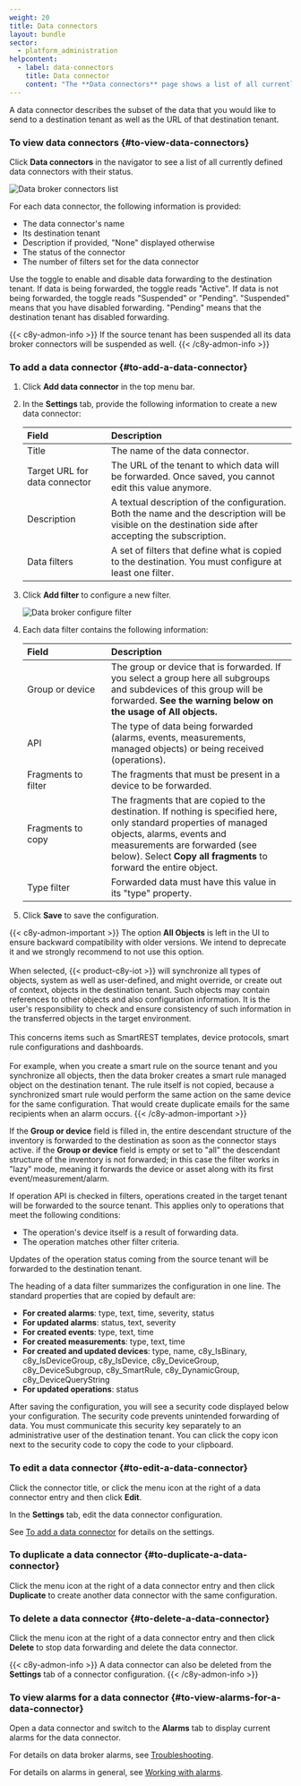 ```yaml
---
weight: 20
title: Data connectors
layout: bundle
sector:
  - platform_administration
helpcontent:
  - label: data-connectors
    title: Data connector
    content: "The **Data connectors** page shows a list of all currently defined data connectors with their status. A data connector describes the subset of the data that you would like to send to a destination tenant as well as the URL of that destination tenant. To add a data connector, click **Add data connector** at the top right."
---
```



A data connector describes the subset of the data that you would like to send to a destination tenant as well as the URL of that destination tenant.


### To view data connectors {#to-view-data-connectors}

Click **Data connectors** in the navigator to see a list of all currently defined data connectors with their status.

![Data broker connectors list](/images/users-guide/enterprise-tenant/et-data-broker-connector-list.png)

For each data connector, the following information is provided:

* The data connector's name
* Its destination tenant
* Description if provided, "None" displayed otherwise
* The status of the connector
* The number of filters set for the data connector

Use the toggle to enable and disable data forwarding to the destination tenant. If data is being forwarded, the toggle reads "Active". If data is not being forwarded, the toggle reads "Suspended" or "Pending". "Suspended" means that you have disabled forwarding. "Pending" means that the destination tenant has disabled forwarding.

{{< c8y-admon-info >}}
If the source tenant has been suspended all its data broker connectors will be suspended as well.
{{< /c8y-admon-info >}}

### To add a data connector {#to-add-a-data-connector}

1. Click **Add data connector** in the top menu bar.
2. In the **Settings** tab, provide the following information to create a new data connector:

   <table>
   <col width = 150>
   <thead>
   <tr>
   <th style="text-align:left">Field</th>
   <th style="text-align:left">Description</th>
   </tr>
   </thead>
   <tbody>
   <tr>
   <td style="text-align:left">Title</td>
   <td style="text-align:left">The name of the data connector.</td>
   </tr>
   <tr>
   <td style="text-align:left">Target URL for data connector</td>
   <td style="text-align:left">The URL of the tenant to which data will be forwarded. Once saved, you cannot edit this value anymore.</td>
   </tr>
   <tr>
   <td style="text-align:left">Description</td>
   <td style="text-align:left">A textual description of the configuration. Both the name and the description will be visible on the destination side after accepting the subscription.</td>
   </tr>
   <tr>
   <td style="text-align:left">Data filters</td>
   <td style="text-align:left">A set of filters that define what is copied to the destination. You must configure at least one filter.</td>
   </tr>
   </tbody>
   </table>





3. Click **Add filter** to configure a new filter.

	![Data broker configure filter](/images/users-guide/enterprise-tenant/et-data-broker-connector-filter.png)

4. Each data filter contains the following information:

   <table>
	 <col width = 150>
	 <thead>
	 <tr>
	 <th style="text-align:left">Field</th>
	 <th style="text-align:left">Description</th>
	 </tr>
	 </thead>
	 <tbody>
	 <tr>
	 <td style="text-align:left">Group or device</td>
	 <td style="text-align:left">The group or device that is forwarded. If you select a group here all subgroups and subdevices of this group will be forwarded. <b>See the warning below on the usage of All objects.</b> </td>
	 </tr>
	 <tr>
	 <td style="text-align:left">API</td>
	 <td style="text-align:left">The type of data being forwarded (alarms, events, measurements, managed objects) or being received (operations).</td>
	 </tr>
	 <tr>
	 <td style="text-align:left">Fragments to filter</td>
	 <td style="text-align:left">The fragments that must be present in a device to be forwarded.</td>
	 </tr>
	 <tr>
	 <td style="text-align:left">Fragments to copy</td>
	 <td style="text-align:left">The fragments that are copied to the destination. If nothing is specified here, only standard properties of managed objects, alarms, events and measurements are forwarded (see below). Select <strong>Copy all fragments</strong> to forward the entire object.</td>
	 </tr>
	 <tr>
	 <td style="text-align:left">Type filter</td>
	 <td style="text-align:left">Forwarded data must have this value in its "type" property.</td>
	 </tr>
	 </tbody>
	 </table>

5. Click **Save** to save the configuration.

{{< c8y-admon-important >}}
The option **All Objects** is left in the UI to ensure backward compatibility with older versions. We intend to deprecate it and we strongly recommend to not use this option.
<br><br>
When selected, {{< product-c8y-iot >}} will synchronize all types of objects, system as well as user-defined, and might override, or create out of context, objects in the destination tenant. Such objects may contain references to other objects and also configuration information. It is the user's responsibility to check and ensure consistency of such information in the transferred objects in the target environment.
<br><br>
This concerns items such as SmartREST templates, device protocols, smart rule configurations and dashboards.
<br><br>
For example, when you create a smart rule on the source tenant and you synchronize all objects, then the data broker creates a smart rule managed object on the destination tenant. The rule itself is not copied, because a synchronized smart rule would perform the same action on the same device for the same configuration. That would create duplicate emails for the same recipients when an alarm occurs.
{{< /c8y-admon-important >}}


If the **Group or device** field is filled in, the entire descendant structure of the inventory is forwarded to the destination as soon as the connector stays active. if the **Group or device** field is empty or set to  "all" the descendant structure of the inventory is not forwarded; in this case the filter works in "lazy" mode, meaning it forwards the device or asset along with its first event/measurement/alarm.

If operation API is checked in filters, operations created in the target tenant will be forwarded to the source tenant. This applies only to operations that meet the following conditions:

* The operation's device itself is a result of forwarding data.
* The operation matches other filter criteria.

Updates of the operation status coming from the source tenant will be forwarded to the destination tenant.

The heading of a data filter summarizes the configuration in one line. The standard properties that are copied by default are:

* **For created alarms**: type, text, time, severity, status
* **For updated alarms**: status, text, severity
* **For created events**: type, text, time
* **For created measurements**: type, text, time
* **For created and updated devices**: type, name, c8y&#95;IsBinary, c8y&#95;IsDeviceGroup, c8y&#95;IsDevice, c8y&#95;DeviceGroup, c8y&#95;DeviceSubgroup, c8y&#95;SmartRule, c8y&#95;DynamicGroup, c8y&#95;DeviceQueryString
* **For updated operations**: status

After saving the configuration, you will see a security code displayed below your configuration. The security code prevents unintended forwarding of data. You must communicate this security key separately to an administrative user of the destination tenant. You can click the copy icon next to the security code to copy the code to your clipboard.

### To edit a data connector {#to-edit-a-data-connector}

Click the connector title, or click the menu icon <i class="dlt-c8y-icon-menu-vertical text-muted icon-20"></i> at the right of a data connector entry and then click **Edit**.

In the **Settings** tab, edit the data connector configuration.

See [To add a data connector](#to-add-a-data-connector) for details on the settings.

### To duplicate a data connector {#to-duplicate-a-data-connector}

Click the menu icon <i class="dlt-c8y-icon-menu-vertical text-muted icon-20"></i> at the right of a data connector entry and then click **Duplicate** to create another data connector with the same configuration.

### To delete a data connector {#to-delete-a-data-connector}

Click the menu icon <i class="dlt-c8y-icon-menu-vertical text-muted icon-20"></i> at the right of a data connector entry and then click **Delete** to stop data forwarding and delete the data connector.

{{< c8y-admon-info >}}
A data connector can also be deleted from the **Settings** tab of a connector configuration.
{{< /c8y-admon-info >}}

### To view alarms for a data connector {#to-view-alarms-for-a-data-connector}

Open a data connector and switch to the **Alarms** tab to display current alarms for the data connector.

For details on data broker alarms, see [Troubleshooting](#data-broker-troubleshooting).

For details on alarms in general, see [Working with alarms](/device-management-application/monitoring-and-controlling-devices/#working-with-alarms).
